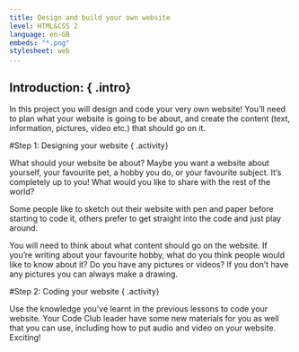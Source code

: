```yaml
---
title: Design and build your own website
level: HTML&CSS 2
language: en-GB
embeds: "*.png"
stylesheet: web
...
```


## __Introduction:__ { .intro}
In this project you will design and code your very own website! You’ll need to plan what your website is going to be about, and create the content (text, information, pictures, video etc.) that should go on it.

#Step 1: Designing your website { .activity}

What should your website be about? Maybe you want a website about yourself, your favourite pet, a hobby you do, or your favourite subject. It’s completely up to you! What would you like to share with the rest of the world?

Some people like to sketch out their website with pen and paper before starting to code it, others prefer to get straight into the code and just play around.

You will need to think about what content should go on the website. If you’re writing about your favourite hobby, what do you think people would like to know about it? Do you have any pictures or videos? If you don’t have any pictures you can always make a drawing.

#Step 2: Coding your website { .activity}

Use the knowledge you’ve learnt in the previous lessons to code your website. Your Code Club leader have some new materials for you as well that you can use, including how to put audio and video on your website. Exciting!
